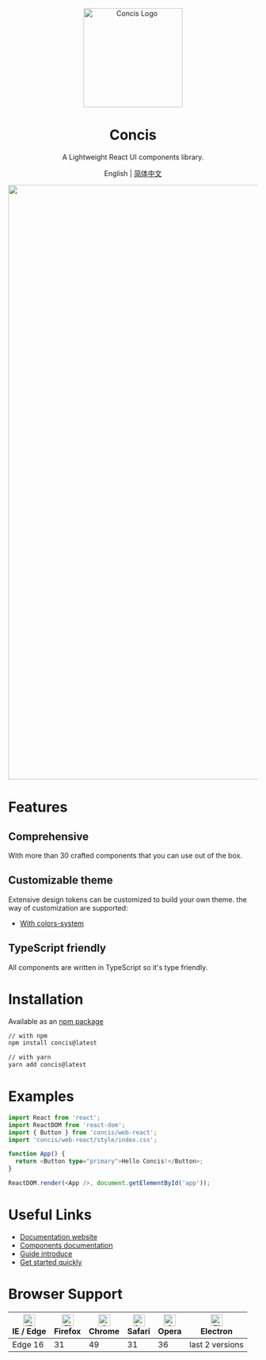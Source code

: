 <div align="center">
  <a href="http://react-view-ui.com:92/#/" target="_blank">
    <img alt="Concis Logo" width="200" src="http://react-view-ui.com:92/images/logo.png"/>
  </a>
</div>
<div align="center">
  <h1>Concis</h1>
</div>

<div align="center">

A Lightweight React UI components library.

</div>

<div align="center">

English | [简体中文](./README.zh-CN.md)

</div>

<div align="center">
  <img src="http://react-view-ui.com:92/images/index.bg.jpg" width="1200" />
</div>

# Features

## Comprehensive

With more than 30 crafted components that you can use out of the box.

## Customizable theme

Extensive design tokens can be customized to build your own theme. the way of customization are supported:

- [With colors-system](http://react-view-ui.com:92/#/guide/xcolor)

## TypeScript friendly

All components are written in TypeScript so it's type friendly.

# Installation

Available as an [npm package](https://www.npmjs.com/package/@arco-design/web-react)

```bash
// with npm
npm install concis@latest

// with yarn
yarn add concis@latest
```

# Examples

```typescript
import React from 'react';
import ReactDOM from 'react-dom';
import { Button } from 'concis/web-react';
import 'concis/web-react/style/index.css';

function App() {
  return <Button type="primary">Hello Concis!</Button>;
}

ReactDOM.render(<App />, document.getElementById('app'));
```

# Useful Links

- [Documentation website](http://react-view-ui.com:92/#/)
- [Components documentation](http://react-view-ui.com:92/#/common/button)
- [Guide introduce](http://react-view-ui.com:92/#/guide/introduce)
- [Get started quickly](http://react-view-ui.com:92/#/guide/teuse)

# Browser Support

| [<img src="https://p1-arco.byteimg.com/tos-cn-i-uwbnlip3yd/08095282566ac4e0fd98f89aed934b65.png~tplv-uwbnlip3yd-png.png" alt="IE / Edge" width="24px" height="24px" />](http://godban.github.io/browsers-support-badges/)<br/>IE / Edge | [<img src="https://p1-arco.byteimg.com/tos-cn-i-uwbnlip3yd/40ad73571879dd8d9fd3fd524e0e45a4.png~tplv-uwbnlip3yd-png.png" alt="Firefox" width="24px" height="24px" />](http://godban.github.io/browsers-support-badges/)<br/>Firefox | [<img src="https://p1-arco.byteimg.com/tos-cn-i-uwbnlip3yd/4f59d35f6d6837b042c8badd95871b1d.png~tplv-uwbnlip3yd-png.png" alt="Chrome" width="24px" height="24px" />](http://godban.github.io/browsers-support-badges/)<br/>Chrome | [<img src="https://p1-arco.byteimg.com/tos-cn-i-uwbnlip3yd/eee2667f837a9c2ed531805850bf43ec.png~tplv-uwbnlip3yd-png.png" alt="Safari" width="24px" height="24px" />](http://godban.github.io/browsers-support-badges/)<br/>Safari | [<img src="https://p1-arco.byteimg.com/tos-cn-i-uwbnlip3yd/3240334d3967dd263c8f4cdd2d93c525.png~tplv-uwbnlip3yd-png.png" alt="Opera" width="24px" height="24px" />](http://godban.github.io/browsers-support-badges/)<br/>Opera | [<img src="https://p1-arco.byteimg.com/tos-cn-i-uwbnlip3yd/f2454685df95a1a557a61861c5bec256.png~tplv-uwbnlip3yd-png.png" alt="Electron" width="24px" height="24px" />](http://godban.github.io/browsers-support-badges/)<br/>Electron |
| --- | --- | --- | --- | --- | --- |
| Edge 16 | 31 | 49 | 31 | 36 | last 2 versions |
